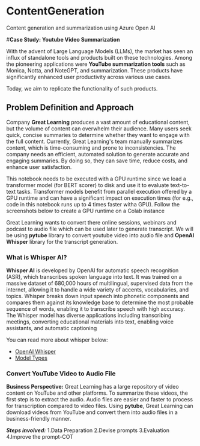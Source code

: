 # ContentGeneration
Content generation and summarization using Azure Open AI

#**Case Study: Youtube Video Summarization**

With the advent of Large Language Models (LLMs), the market has seen an influx of standalone tools and products built on these technologies. Among the pioneering applications were **YouTube summarization tools** such as Monica, Notta, and NoteGPT, and summarization. These products have significantly enhanced user productivity across various use cases.

Today, we aim to replicate the functionality of such products.

## **Problem Definition and Approach**


Company **Great Learning** produces a vast amount of educational content, but the volume of content can overwhelm their audience. Many users seek quick, concise summaries to determine whether they want to engage with the full content. Currently, Great Learning's team manually summarizes content, which is time-consuming and prone to inconsistencies. The company needs an efficient, automated solution to generate accurate and engaging summaries. By doing so, they can save time, reduce costs, and enhance user satisfaction.

This notebook needs to be executed with a GPU runtime since we load a transformer model (for BERT scorer) to disk and use it to evaluate text-to-text tasks. Transformer models benefit from parallel execution offered by a GPU runtime and can have a significant impact on execution times (for e.g., code in this notebook runs up to 4 times faster witha GPU). Follow the screenshots below to create a GPU runtime on a Colab instance

Great Learning wants to convert there online sessions, webinars and podcast to audio file which can be used later to generate transcript. We will be using **pytube** library to convert youtube video into audio file and **OpenAI Whisper** library for the transcript generation.

### What is Whisper AI?

**Whisper AI** is developed by OpenAI for automatic speech recognition (ASR), which transcribes spoken language into text. It was trained on a massive dataset of 680,000 hours of multilingual, supervised data from the internet, allowing it to handle a wide variety of accents, vocabularies, and topics. Whisper breaks down input speech into phonetic components and compares them against its knowledge base to determine the most probable sequence of words, enabling it to transcribe speech with high accuracy. The Whisper model has diverse applications including transcribing meetings, converting educational materials into text, enabling voice assistants, and automatic captioning

You can read more about whisper below:
- <a href="https://openai.com/index/whisper/">OpenAI Whisper</a>
- <a href="https://github.com/openai/whisper/blob/main/model-card.md">Model Types</a>

### Convert YouTube Video to Audio File
**Business Perspective:** Great Learning has a large repository of video content on YouTube and other platforms. To summarize these videos, the first step is to extract the audio. Audio files are easier and faster to process for transcription compared to video files. Using **pytube**, Great Learning can download videos from YouTube and convert them into audio files in a business-friendly manner.


***Steps involved:***
1.Data Preparation
2.Devise prompts
3.Evaluation
4.Improve the prompt-COT
